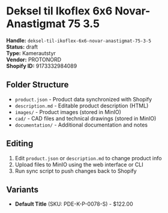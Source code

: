 # Deksel til Ikoflex 6x6 Novar-Anastigmat 75 3.5

**Handle:** `deksel-til-ikoflex-6x6-novar-anastigmat-75-3-5`  
**Status:** draft  
**Type:** Kamerautstyr  
**Vendor:** PROTONORD  
**Shopify ID:** 9173332984089  

## Folder Structure

- `product.json` - Product data synchronized with Shopify
- `description.md` - Editable product description (HTML)
- `images/` - Product images (stored in MinIO)
- `cad/` - CAD files and technical drawings (stored in MinIO)
- `documentation/` - Additional documentation and notes

## Editing

1. Edit `product.json` or `description.md` to change product info
2. Upload files to MinIO using the web interface or CLI
3. Run sync script to push changes back to Shopify

## Variants

- **Default Title** (SKU: PDE-K-P-0078-S) - $122.00
